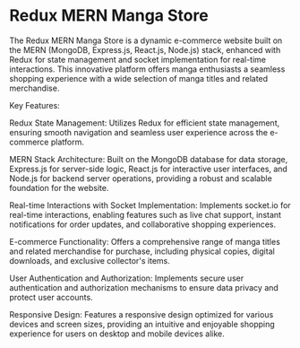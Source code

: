 
# Redux MERN Manga Store

The Redux MERN Manga Store is a dynamic e-commerce website built on the MERN (MongoDB, Express.js, React.js, Node.js) stack, enhanced with Redux for state management and socket implementation for real-time interactions. This innovative platform offers manga enthusiasts a seamless shopping experience with a wide selection of manga titles and related merchandise.

Key Features:

Redux State Management: Utilizes Redux for efficient state management, ensuring smooth navigation and seamless user experience across the e-commerce platform.

MERN Stack Architecture: Built on the MongoDB database for data storage, Express.js for server-side logic, React.js for interactive user interfaces, and Node.js for backend server operations, providing a robust and scalable foundation for the website.

Real-time Interactions with Socket Implementation: Implements socket.io for real-time interactions, enabling features such as live chat support, instant notifications for order updates, and collaborative shopping experiences.

E-commerce Functionality: Offers a comprehensive range of manga titles and related merchandise for purchase, including physical copies, digital downloads, and exclusive collector's items.

User Authentication and Authorization: Implements secure user authentication and authorization mechanisms to ensure data privacy and protect user accounts.

Responsive Design: Features a responsive design optimized for various devices and screen sizes, providing an intuitive and enjoyable shopping experience for users on desktop and mobile devices alike.
